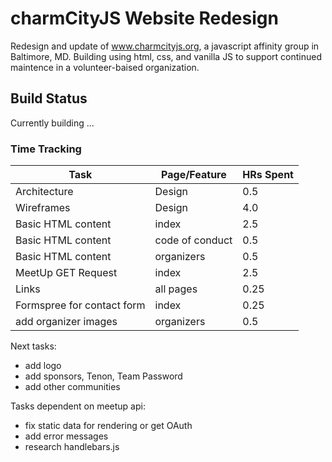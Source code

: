 # charmCityJS Website Redesign

Redesign and update of www.charmcityjs.org, a javascript affinity group in Baltimore, MD. Building using html, css, and vanilla JS to support continued maintence in a volunteer-baised organization.

## Build Status
Currently building ...

### Time Tracking
| Task      | Page/Feature | HRs Spent |
| ----------- | ----------- | ------|
| Architecture | Design | 0.5 |
| Wireframes   | Design | 4.0 |
| Basic HTML content | index | 2.5 |
| Basic HTML content | code of conduct | 0.5 |
| Basic HTML content | organizers | 0.5 |
| MeetUp GET Request | index | 2.5 |
| Links | all pages | 0.25 |
| Formspree for contact form | index | 0.25 |
| add organizer images | organizers | 0.5 |


Next tasks:
 - add logo
 - add sponsors, Tenon, Team Password
 - add other communities

 Tasks dependent on meetup api:
 - fix static data for rendering or get OAuth
 - add error messages
 - research handlebars.js
